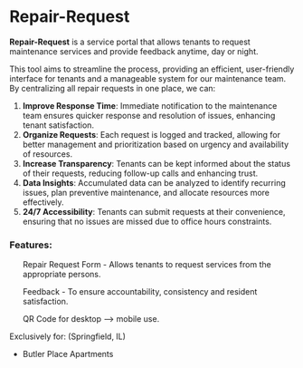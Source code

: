 # Repair-Request
<b>Repair-Request</b> is a service portal that allows tenants to request maintenance services and provide feedback anytime, day or night.


This tool aims to streamline the process, providing an efficient, user-friendly interface for tenants and a manageable system for our maintenance team. By centralizing all repair requests in one place, we can:

1. **Improve Response Time**: Immediate notification to the maintenance team ensures quicker response and resolution of issues, enhancing tenant satisfaction.
2. **Organize Requests**: Each request is logged and tracked, allowing for better management and prioritization based on urgency and availability of resources.
3. **Increase Transparency**: Tenants can be kept informed about the status of their requests, reducing follow-up calls and enhancing trust.
4. **Data Insights**: Accumulated data can be analyzed to identify recurring issues, plan preventive maintenance, and allocate resources more effectively.
5. **24/7 Accessibility**: Tenants can submit requests at their convenience, ensuring that no issues are missed due to office hours constraints.

<h3>Features:</h3>
<ul>Repair Request Form - Allows tenants to request services from the appropriate persons.</ul>
<ul>Feedback - To ensure accountability, consistency and resident satisfaction.</ul>
<ul>QR Code for desktop --> mobile use.  </ul>


Exclusively for:
(Springfield, IL)

- Butler Place Apartments

